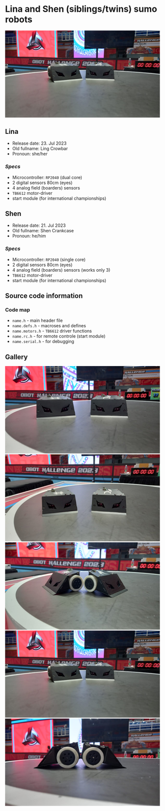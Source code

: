 # Lina and Shen (siblings/twins) sumo robots

![Ling and Shen](img/ls-3.jpeg)

## Lina

* Release date: 23. Jul 2023
* Old fullname: Ling Crowbar
* Pronoun: she/her

### *Specs*

* Microcontroller: `RP2040` (dual core)
* 2 digital sensors 80cm (eyes)
* 4 analog field (boarders) sensors
* `TB6612` motor-driver
* start module (for international championships)

## Shen

* Release date: 21. Jul 2023
* Old fullname: Shen Crankcase
* Pronoun: he/him

### *Specs*

* Microcontroller: `RP2040` (single core)
* 2 digital sensors 80cm (eyes)
* 4 analog field (boarders) sensors (works only 3)
* `TB6612` motor-driver
* start module (for international championships)

## Source code information

### Code map

* `name.h` - main header file
* `name.defs.h` - macroses and defines
* `name.motors.h` - `TB6612` driver functions
* `name.rc.h` - for remote controle (start module)
* `name.serial.h` - for debugging

## Gallery

![Ling and Shen](img/ls-1.jpeg)
![Ling and Shen](img/ls-1.1.jpeg)
![Ling and Shen](img/ls-2.jpeg)
![Ling and Shen](img/ls-3.jpeg)
![Ling and Shen](img/ls-5.jpeg)

